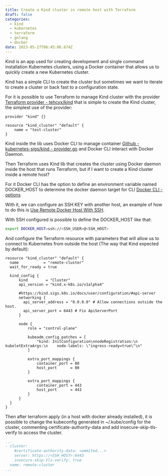```yaml
---
title: Create a Kind cluster in remote host with Terraform
draft: false
categories:
  - kind
  - kubernetes
  - terraform
  - golang
  - docker
date: 2023-05-27T06:45:06.674Z
---
```

Kind is an app used for creating development and single command installation Kubernetes clusters, using a Docker container that allows us to quickly create a new Kubernetes cluster.

Kind has a simple CLI to create the cluster but sometimes we want to iterate to create a cluster or back fast to a configuration state.

For it is possible to use Terraform to manage Kind cluster with the provider [Terraform provider - tehcyx/kind](https://registry.terraform.io/providers/tehcyx/kind/0.1.0)  that is simple to create the Kind cluster, the simplest use of the provider:

```hcl
provider "kind" {}

resource "kind_cluster" "default" {
    name = "test-cluster"
}
```

Kind inside the lib uses Docker CLI to manage container [Github - kubernetes-sigs/kind - provider.go](https://github.com/kubernetes-sigs/kind/blob/main/pkg/cluster/internal/providers/docker/provider.go) and Docker CLI interact with Docker Daemon.

Then Terraform uses Kind lib that creates the cluster using Docker daemon inside the host that runs Terraform, but if I want to create a Kind cluster inside a remote host?

For it Docker CLI has the option to define an environment variable named DOCKER_HOST to determine the docker daemon target for CLI [Docker CLI - options](https://docs.docker.com/engine/reference/commandline/cli/#options)

With it, we can configure an SSH KEY with another host, an example of how to do this is [Use Remote Docker Host With SSH](https://blog.programster.org/use-remote-docker-host-with-ssh).

With SSH configured is possible to define the DOCKER_HOST like that:

```bash
export DOCKER_HOST=ssh://<SSH_USER>@<SSH_HOST>
```

And configure the Terraform resource with parameters that will allow us to connect to Kubernetes from outside the host (The way that Kind expected by default):

```hcl
resource "kind_cluster" "default" {
  name           = "remote-cluster"
  wait_for_ready = true

  kind_config {
      kind        = "Cluster"
      api_version = "kind.x-k8s.io/v1alpha4"

      #https://kind.sigs.k8s.io/docs/user/configuration/#api-server
      networking {
        api_server_address = "0.0.0.0" # Allow connections outside the host.
        api_server_port = 6443 # Fix ApiServerPort
      }
      
      node {
          role = "control-plane"

          kubeadm_config_patches = [
              "kind: InitConfiguration\nnodeRegistration:\n  kubeletExtraArgs:\n    node-labels: \"ingress-ready=true\"\n"
          ]

          extra_port_mappings {
              container_port = 80
              host_port      = 80
          }

          extra_port_mappings {
              container_port = 443
              host_port      = 443
          }
      }
  }
}
```

Then after terraform apply (in a host with docker already installed), it is possible to change the kubeconfig generated in ~/.kube/config for the cluster, commenting certificate-authority-data and add insecure-skip-tls-verify to access the cluster.

```yaml
...
- cluster:
    #certificate-authority-data: <ommited...>
    server: https://<SSH_HOST>:6443
    insecure-skip-tls-verify: true
  name: remote-cluster
...
```
